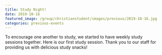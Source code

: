 ```yaml
---
title: Study Night!
date: 2019-10-16 
featured_image: /group/christianstudent/images/previous/2019-10-16.jpg
categories: previous-events
---
```

To encourage one another to study, we started to have weekly study sessions together. Here is our first study session. Thank you to our staff for providing us with delicious study snacks!